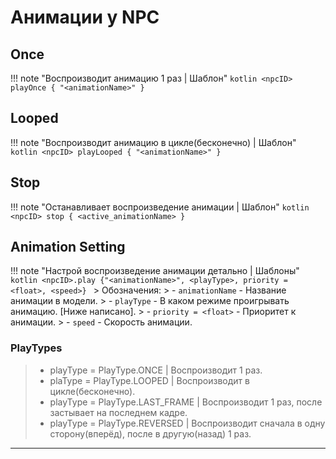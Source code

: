 # Анимации у NPC

## Once

!!! note "Воспроизводит анимацию 1 раз | Шаблон"
    ```kotlin
    <npcID> playOnce { "<animationName>" }
    ```

## Looped

!!! note "Воспроизводит анимацию в цикле(бесконечно) | Шаблон"
    ```kotlin
    <npcID> playLooped { "<animationName>" }
    ```

## Stop

!!! note "Останавливает воспроизведение анимации | Шаблон"
    ```kotlin
    <npcID> stop { <active_animationName> }
    ```

## Animation Setting

!!! note "Настрой воспроизведение анимации детально | Шаблоны"
    ```kotlin
    <npcID>.play {"<animationName>", <playType>, priority = <float>, <speed>}
    ```
    > Обозначения: 
    > - `animationName` - Название анимации в модели. 
    > - `playType` - В каком режиме проигрывать анимацию. [Ниже написано]. 
    > - `priority = <float>` - Приоритет к анимации. 
    > - `speed` - Скорость анимации. 

### PlayTypes

> - playType = PlayType.ONCE | Воспроизводит 1 раз. 
> - plaType = PlayType.LOOPED | Воспроизводит в цикле(бесконечно). 
> - playType = PlayType.LAST_FRAME | Воспроизводит 1 раз, после застывает на последнем кадре. 
> - playType = PlayType.REVERSED | Воспроизводит сначала в одну сторону(вперёд), после в другую(назад) 1 раз. 

---
